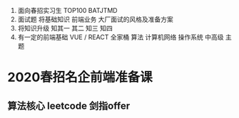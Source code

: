 1. 面向春招实习生 TOP100 BATJTMD
2. 面试题   将基础知识 前端业务 大厂面试的风格及准备方案
3. 将知识升级  知其一 其二 知三  知四  
4. 有一定的前端基础 VUE / REACT 全家桶 
算法 计算机网络 操作系统 
中高级 主题 

# 2020春招名企前端准备课 
## 算法核心  leetcode 剑指offer
